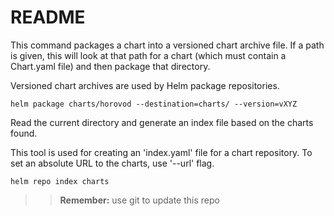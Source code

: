 # README

This command packages a chart into a versioned chart archive file. If a path is given, this will look at that path for a chart (which must contain a Chart.yaml file) and then package that directory.

Versioned chart archives are used by Helm package repositories.

```
helm package charts/horovod --destination=charts/ --version=vXYZ
```

Read the current directory and generate an index file based on the charts found.

This tool is used for creating an 'index.yaml' file for a chart repository. To set an absolute URL to the charts, use '--url' flag.

```
helm repo index charts
```

>> **Remember:** use git to update this repo
